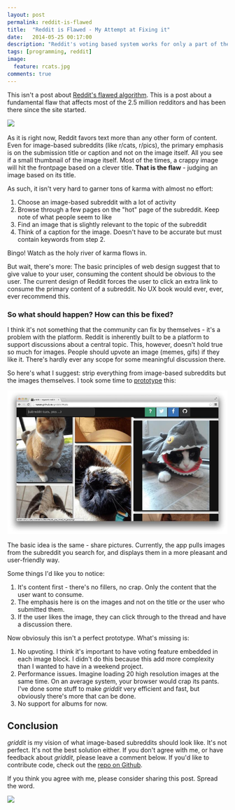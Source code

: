 ```yaml
---
layout: post
permalink: reddit-is-flawed
title:  "Reddit is Flawed - My Attempt at Fixing it"
date:   2014-05-25 00:17:00
description: "Reddit's voting based system works for only a part of the site. Reddit favors captions and titles over the images themseves. I attempted to fix that."
tags: [programming, reddit]
image:
  feature: rcats.jpg
comments: true
---
```


This isn't a post about [Reddit's flawed algorithm](http://technotes.iangreenleaf.com/posts/2013-12-09-reddits-empire-is-built-on-a-flawed-algorithm.html). This is a post about a fundamental flaw that affects most of the 2.5 million redditors and has been there since the site started.

![](http://i.imgur.com/8D2H0RB.jpg?2)

As it is right now, Reddit favors text more than any other form of content. Even for image-based subreddits (like r/cats, r/pics), the primary emphasis is on the submission title or caption and not on the image itself. All you see if a small thumbnail of the image itself. Most of the times, a crappy image will hit the frontpage based on a clever title. **That is the flaw** - judging an image based on its title.

As such, it isn't very hard to garner tons of karma with almost no effort:

1. Choose an image-based subreddit with a lot of activity
2. Browse through a few pages on the "hot" page of the subreddit. Keep note of what people seem to like
3. Find an image that is slightly relevant to the topic of the subreddit
4. Think of a caption for the image. Doesn't have to be accurate but must contain keywords from step 2.

Bingo! Watch as the holy river of karma flows in.

But wait, there's more: The basic principles of web design suggest that to give value to your user, consuming the content should be obvious to the user. The current design of Reddit forces the user to click an extra link to consume the primary content of a subreddit. No UX book would ever, ever, ever recommend this.

### So what should happen? How can this be fixed?

I think it's not something that the community can fix by themselves - it's a problem with the platform. Reddit is inherently built to be a platform to support discussions about a central topic. This, however, doesn't hold true so much for images. People should upvote an image (memes, gifs) if they like it. There's hardly ever any scope for some meaningful discussion there.

So here's what I suggest: strip everything from image-based subreddits but the images themselves. I took some time to [prototype](http://karan.github.io/griddit) this:

[![](https://raw.githubusercontent.com/karan/griddit/gh-pages/screen.jpg)](http://karan.github.io/griddit)

The basic idea is the same - share pictures. Currently, the app pulls images from the subreddit you search for, and displays them in a more pleasant and user-friendly way.

Some things I'd like you to notice:

1. It's content first - there's no fillers, no crap. Only the content that the user want to consume.
2. The emphasis here is on the images and not on the title or the user who submitted them.
3. If the user likes the image, they can click through to the thread and have a discussion there.

Now obviosuly this isn't a perfect prototype. What's missing is:

1. No upvoting. I think it's important to have voting feature embedded in each image block. I didn't do this because this add more complexity than I wanted to have in a weekend project.
2. Performance issues. Imagine loading 20 high resolution images at the same time. On an average system, your browser would crap its pants. I've done some stuff to make *griddit* very efficient and fast, but obviously there's more that can be done.
3. No support for albums for now.

## Conclusion

*griddit* is my vision of what image-based subreddits should look like. It's not perfect. It's not the best solution either. If you don't agree with me, or have feedback about *griddit*, please leave a comment below. If you'd like to contribute code, check out the [repo on Github](https://github.com/karan/griddit).

If you think you agree with me, please consider sharing this post. Spread the word.

![](http://i.imgur.com/I6bLwbh.jpg)
